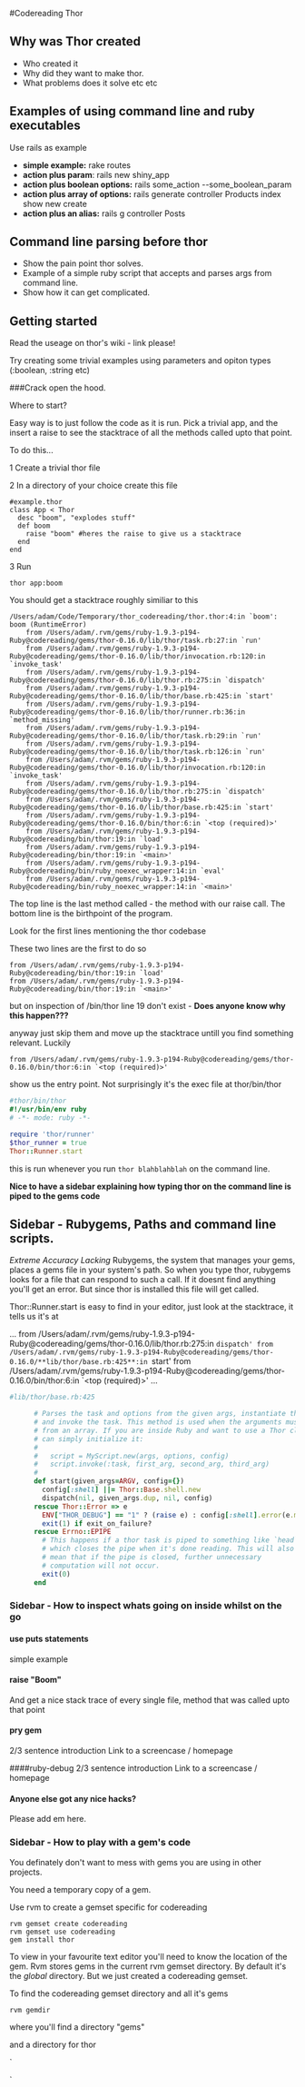 #Codereading Thor

## Why was Thor created
- Who created it
- Why did they want to make thor.
- What problems does it solve etc etc

## Examples of using command line and ruby executables
Use rails as example

- **simple example:** rake routes
- **action plus param**: rails new shiny_app
- **action plus boolean options:** rails some_action --some_boolean_param
- **action plus array of options:** rails generate controller Products index show new create
- **action plus an alias:** rails g controller Posts

## Command line parsing before thor 
- Show the pain point thor solves.
- Example of a simple ruby script that accepts and parses args from command line. 
- Show how it can get complicated.

## Getting started

Read the useage on thor's wiki - link please!

Try creating some trivial examples using parameters and opiton types (:boolean, :string etc)

###Crack open the hood.

Where to start?

Easy way is to just follow the code as it is run. Pick a trivial app, and the insert a raise to see the stacktrace of all the methods called upto that point. 

To do this...

1 Create a trivial thor file

2 In a directory of your choice create this file

```
#example.thor
class App < Thor
  desc "boom", "explodes stuff"
  def boom
    raise "boom" #heres the raise to give us a stacktrace
  end
end
```	

3 Run

`thor app:boom`

You should get a stacktrace roughly similiar to this 

```
/Users/adam/Code/Temporary/thor_codereading/thor.thor:4:in `boom': boom (RuntimeError)
	from /Users/adam/.rvm/gems/ruby-1.9.3-p194-Ruby@codereading/gems/thor-0.16.0/lib/thor/task.rb:27:in `run'
	from /Users/adam/.rvm/gems/ruby-1.9.3-p194-Ruby@codereading/gems/thor-0.16.0/lib/thor/invocation.rb:120:in `invoke_task'
	from /Users/adam/.rvm/gems/ruby-1.9.3-p194-Ruby@codereading/gems/thor-0.16.0/lib/thor.rb:275:in `dispatch'
	from /Users/adam/.rvm/gems/ruby-1.9.3-p194-Ruby@codereading/gems/thor-0.16.0/lib/thor/base.rb:425:in `start'
	from /Users/adam/.rvm/gems/ruby-1.9.3-p194-Ruby@codereading/gems/thor-0.16.0/lib/thor/runner.rb:36:in `method_missing'
	from /Users/adam/.rvm/gems/ruby-1.9.3-p194-Ruby@codereading/gems/thor-0.16.0/lib/thor/task.rb:29:in `run'
	from /Users/adam/.rvm/gems/ruby-1.9.3-p194-Ruby@codereading/gems/thor-0.16.0/lib/thor/task.rb:126:in `run'
	from /Users/adam/.rvm/gems/ruby-1.9.3-p194-Ruby@codereading/gems/thor-0.16.0/lib/thor/invocation.rb:120:in `invoke_task'
	from /Users/adam/.rvm/gems/ruby-1.9.3-p194-Ruby@codereading/gems/thor-0.16.0/lib/thor.rb:275:in `dispatch'
	from /Users/adam/.rvm/gems/ruby-1.9.3-p194-Ruby@codereading/gems/thor-0.16.0/lib/thor/base.rb:425:in `start'
	from /Users/adam/.rvm/gems/ruby-1.9.3-p194-Ruby@codereading/gems/thor-0.16.0/bin/thor:6:in `<top (required)>'
	from /Users/adam/.rvm/gems/ruby-1.9.3-p194-Ruby@codereading/bin/thor:19:in `load'
	from /Users/adam/.rvm/gems/ruby-1.9.3-p194-Ruby@codereading/bin/thor:19:in `<main>'
	from /Users/adam/.rvm/gems/ruby-1.9.3-p194-Ruby@codereading/bin/ruby_noexec_wrapper:14:in `eval'
	from /Users/adam/.rvm/gems/ruby-1.9.3-p194-Ruby@codereading/bin/ruby_noexec_wrapper:14:in `<main>'
```

The top line is the last method called - the method with our raise call.
The bottom line is the birthpoint of the program.

Look for the first lines mentioning the thor codebase

These two lines are the first to do so

```
from /Users/adam/.rvm/gems/ruby-1.9.3-p194-Ruby@codereading/bin/thor:19:in `load'
from /Users/adam/.rvm/gems/ruby-1.9.3-p194-Ruby@codereading/bin/thor:19:in `<main>'
```

but on inspection of /bin/thor line 19 don't exist - **Does anyone know why this happen???**

anyway just skip them and move up the stacktrace untill you find something relevant. Luckily

```
from /Users/adam/.rvm/gems/ruby-1.9.3-p194-Ruby@codereading/gems/thor-0.16.0/bin/thor:6:in `<top (required)>'
```

show us the entry point. Not surprisingly it's the exec file at thor/bin/thor 

```ruby
#thor/bin/thor
#!/usr/bin/env ruby
# -*- mode: ruby -*-

require 'thor/runner'
$thor_runner = true
Thor::Runner.start
```

this is run whenever you run `thor blahblahblah` on the command line.




**Nice to have a sidebar explaining how typing thor on the command line is piped to the gems code**
## Sidebar - Rubygems, Paths and command line scripts.
*Extreme Accuracy Lacking* 
Rubygems, the system that manages your gems, places a gems file in your system's path. So when you type thor, rubygems looks for a file that can respond to such a call. If it doesnt find anything you'll get an error. But since thor is installed this file will get called. 


Thor::Runner.start is easy to find in your editor, just look at the stacktrace, it tells us it's at

...
from /Users/adam/.rvm/gems/ruby-1.9.3-p194-Ruby@codereading/gems/thor-0.16.0/lib/thor.rb:275:in `dispatch'
from /Users/adam/.rvm/gems/ruby-1.9.3-p194-Ruby@codereading/gems/thor-0.16.0/**lib/thor/base.rb:425**:in `start'
from /Users/adam/.rvm/gems/ruby-1.9.3-p194-Ruby@codereading/gems/thor-0.16.0/bin/thor:6:in `<top (required)>'
...

```ruby
#lib/thor/base.rb:425

      # Parses the task and options from the given args, instantiate the class
      # and invoke the task. This method is used when the arguments must be parsed
      # from an array. If you are inside Ruby and want to use a Thor class, you
      # can simply initialize it:
      #
      #   script = MyScript.new(args, options, config)
      #   script.invoke(:task, first_arg, second_arg, third_arg)
      #
      def start(given_args=ARGV, config={})
        config[:shell] ||= Thor::Base.shell.new
        dispatch(nil, given_args.dup, nil, config)
      rescue Thor::Error => e
        ENV["THOR_DEBUG"] == "1" ? (raise e) : config[:shell].error(e.message)
        exit(1) if exit_on_failure?
      rescue Errno::EPIPE
        # This happens if a thor task is piped to something like `head`,
        # which closes the pipe when it's done reading. This will also
        # mean that if the pipe is closed, further unnecessary
        # computation will not occur.
        exit(0)
      end
```











 









### Sidebar - How to inspect whats going on inside whilst on the go
#### use puts statements
simple example

#### raise "Boom"
And get a nice stack trace of every single file, method that was called upto that point
#### pry gem
2/3 sentence introduction 
Link to a screencase / homepage

####ruby-debug
2/3 sentence introduction
Link to a screencase / homepage

#### Anyone else got any nice hacks?
Please add em here.


### Sidebar - How to play with a gem's code
You definately don't want to mess with gems you are using in other projects.

You need a temporary copy of a gem.

Use rvm to create a gemset specific for codereading

```
rvm gemset create codereading
rvm gemset use codereading
gem install thor
```

To view in your favourite text editor you'll need to know the location of the gem. Rvm stores gems in the current rvm gemset directory. By default it's the *global* directory. But we just created a codereading gemset.

To find the codereading gemset directory and all it's gems

`rvm gemdir` 

where you'll find a directory "gems"

and a directory for thor









`

`




